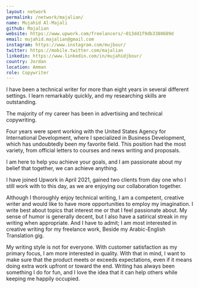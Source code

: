```yaml
---
layout: network
permalink: /network/majalian/
name: Mujahid Al-Majali
github: Majalian
website: https://www.upwork.com/freelancers/~013dd1f9db3380689d
email: mujahid.majalian@gmail.com
instagram: https://www.instagram.com/mujbour/
twitter: https://mobile.twitter.com/majalian
linkedin: https://www.linkedin.com/in/mujahidjbour/
country: Jordan
location: Amman
role: Copywriter
---
```


I have been a technical writer for more than eight years in several different settings. I learn remarkably quickly, and my researching skills are outstanding.

The majority of my career has been in advertising and technical copywriting.

Four years were spent working with the United States Agency for International Development, where I specialized in Business Development, which has undoubtedly been my favorite field. This position had the most variety, from official letters to courses and news writing and proposals.

I am here to help you achieve your goals, and I am passionate about my belief that together, we can achieve anything.

I have joined Upwork in April 2021, gained two clients from day one who I still work with to this day, as we are enjoying our collaboration together.

Although I thoroughly enjoy technical writing, I am a competent, creative writer and would like to have more opportunities to employ my imagination. I write best about topics that interest me or that I feel passionate about. My sense of humor is generally decent, but I also have a satirical streak in my writing when appropriate. And I have to admit; I am most interested in creative writing for my freelance work, Beside my Arabic-English Translation gig.

My writing style is not for everyone. With customer satisfaction as my primary focus, I am more interested in quality. With that in mind, I want to make sure that the product meets or exceeds expectations, even if it means doing extra work upfront or toward the end. Writing has always been something I do for fun, and I love the idea that it can help others while keeping me happily occupied.
